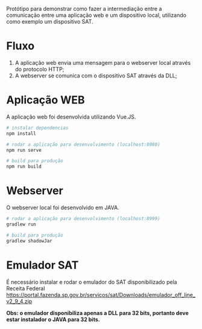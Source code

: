 
Protótipo para demonstrar como fazer a intermediação entre a comunicação entre uma aplicação web e um dispositivo local, utilizando como exemplo um dispositivo SAT. 

# Fluxo

1) A aplicação web envia uma mensagem para o webserver local através do protocolo HTTP;
3) A webserver se comunica com o dispositivo SAT através da DLL;

# Aplicação WEB

A aplicação web foi desenvolvida utilizando Vue.JS. 

``` bash
# instalar dependencias
npm install

# rodar a aplicação para desenvolvimento (localhost:8080)
npm run serve

# build para produção
npm run build
```

# Webserver

O webserver local foi desenvolvido em JAVA.

``` bash
# rodar a aplicação para desenvolvimento (localhost:8999)
gradlew run

# build para produção
gradlew shadowJar
```

# Emulador SAT

É necessário instalar e rodar o emulador do SAT disponibilizado pela Receita Federal
https://portal.fazenda.sp.gov.br/servicos/sat/Downloads/emulador_off_line_v2_9_4.zip

**Obs: o emulador disponibiliza apenas a DLL para 32 bits, portanto deve estar instalador o JAVA para 32 bits.**